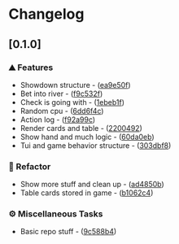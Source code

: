 # Changelog

## [0.1.0]

### ⛰️ Features

- Showdown structure - ([ea9e50f](https://github.com/PlexSheep/poks/commit/ea9e50fb88d3852871a03c641651da2e20f56bdb))
- Bet into river - ([f9c532f](https://github.com/PlexSheep/poks/commit/f9c532fca8cdadb3fea97ad066351448ce5e24b6))
- Check is going with - ([1ebeb1f](https://github.com/PlexSheep/poks/commit/1ebeb1f5d5e76bc56993ab1d5d2caabfc2f99c56))
- Random cpu - ([6dd6f4c](https://github.com/PlexSheep/poks/commit/6dd6f4c3c50f82537d1e8bc55b858ed126fc9e0c))
- Action log - ([f92a99c](https://github.com/PlexSheep/poks/commit/f92a99cb406337aa441738f059e3c62a45600b2a))
- Render cards and table - ([2200492](https://github.com/PlexSheep/poks/commit/2200492d9c35bf0bb6fe5b939f17c0fefbf12d03))
- Show hand and much logic - ([60da0eb](https://github.com/PlexSheep/poks/commit/60da0ebde3a44768bd6fd129d7def33d32118b65))
- Tui and game behavior structure - ([303dbf8](https://github.com/PlexSheep/poks/commit/303dbf8e4091707a184c8c9edbacccb0abd575f9))

### 🚜 Refactor

- Show more stuff and clean up - ([ad4850b](https://github.com/PlexSheep/poks/commit/ad4850bed85ba313a65ca56019a644fefba58f38))
- Table cards stored in game - ([b1062c4](https://github.com/PlexSheep/poks/commit/b1062c43e6bb8e334cede2d26e615cb23789dea5))

### ⚙️ Miscellaneous Tasks

- Basic repo stuff - ([9c588b4](https://github.com/PlexSheep/poks/commit/9c588b45f2a312f15ec4eee7ce965d8d48562d08))

